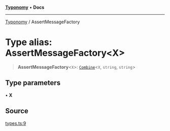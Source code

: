 [**Typonomy**](../README.md) • **Docs**

***

[Typonomy](../globals.md) / AssertMessageFactory

# Type alias: AssertMessageFactory\<X\>

> **AssertMessageFactory**\<`X`\>: [`Combine`](Combine.md)\<`X`, `string`, `string`\>

## Type parameters

• **X**

## Source

[types.ts:9](https://github.com/softcraft-development/typonomy/blob/cee340f062935faae6d8d20bbf994df4a652481c/src/types.ts#L9)
